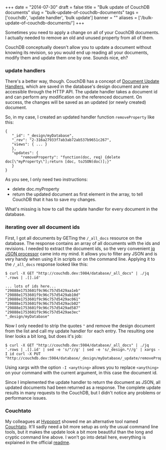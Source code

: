
+++
date = "2014-07-30"
draft = false
title = "Bulk update of CouchDB documents"
slug = "bulk-update-of-couchdb-documents"
tags = ['couchdb', 'update handler', 'bulk update']
banner = ""
aliases = ['/bulk-update-of-couchdb-documents/']
+++

Sometimes you need to apply a change on all of your CouchDB documents. I actually needed to remove an old and unused property from all of them.

CouchDB conceptually doesn't allow you to update a document without knowing its revision, so you would end up reading all your documents, modify them and update them one by one. Sounds nice, eh?

### update handlers
There's a better way, though. CouchDB has a concept of [Document Update Handlers](http://wiki.apache.org/couchdb/Document_Update_Handlers), which are saved in the database's design document and are accessible through the HTTP API. The update handler takes a document id and can perform any modification on the referenced document. On success, the changes will be saved as an updated (or newly created) document.

So, in my case, I created an updated handler function `removeProperty` like this:
```
{
   "_id": "_design/myDatabase",
   "_rev": "2-316a27933f7ab3ab72ab537b9651c267",
   "views": { ... }
   },
   "updates": {
       "removeProperty": "function(doc, req) {delete doc[\"myProperty\"];return [doc, toJSON(doc)];}"
   }
}
```

As you see, I only need two instructions:

- delete doc.myProperty
- return the updated document as first element in the array, to tell CouchDB that it has to save my changes.

What's missing is how to call the update handler for every document in the database.

### iterating over all document ids

First, I got all documents by GETing the `/_all_docs` resource on the database. The response contains an array of all documents with the ids and revisions. I needed to extract the document ids, so the very convenient [jq JSON processor](http://stedolan.github.io/jq/) came into my mind. It allows you to filter any JSON and is very handy when using it in scripts or on the command line. Applying it to the `/_all_docs` response looked like this:
```
$ curl -X GET "http://couchdb.dev:5984/database/_all_docs" | ./jq '.rows | .[].id'

... lots of ids here...
"29888e1753601f9c96c757d5429aa1eb"
"29888e1753601f9c96c757d5429ab10d"
"29888e1753601f9c96c757d5429ac061"
"29888e1753601f9c96c757d5429acb02"
"29888e1753601f9c96c757d5429ad587"
"29888e1753601f9c96c757d5429ae3ec"
"_design/myDatabase"

```

Now I only needed to strip the quotes `"` and remove the design document from the list and call my update handler for each entry. The resulting one liner looks a bit long, but does it's job:
```
$ curl -X GET "http://couchdb.dev:5984/database/_all_docs" | ./jq '.rows | .[].id' | sed -e 's/"//g' | sed -e 's/_design.*//g' | xargs -I id curl -X PUT "http://couchdb.dev:5984/database/_design/myDatabase/_update/removeProperty/id"
```

Using xargs with the option `-I <anything>` allows you to replace `<anything>` on your command with the current argument, in this case the document id.

Since I implemented the update handler to return the document as JSON, all updated documents had been returned as a response. The complete update results in many requests to the CouchDB, but I didn't notice any problems or performance issues.

### Couchtato

My colleagues at [Hypoport](http://blog-it.hypoport.de/) showed me an alternative tool named [Couchtato](https://github.com/cliffano/couchtato). It'll sadly need a bit more setup as only the usual command line tools, but it makes the update look a bit more beautiful than the long and cryptic command line above. I won't go into detail here, everything is explained in the official [readme](https://github.com/cliffano/couchtato/blob/master/README.md).


